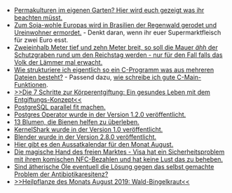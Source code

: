 * [Permakulturen im eigenen Garten? Hier wird euch gezeigt was ihr beachten müsst.](https://www.smarticular.net/permakultur-prinzipien-garten/)
* [Zum Soja-wohle Europas wird in Brasilien der Regenwald gerodet und Ureinwohner ermordet.](https://netzfrauen.org/2019/07/29/brazil-3/) - Denkt daran, wenn ihr euer Supermarktfleisch für zwei Euro esst.
* [Zweieinhalb Meter tief und zehn Meter breit, so soll die Mauer *ähh* der Schutzgraben rund um den Reichstag werden - nur für den Fall falls das Volk der Lämmer mal erwacht.](https://blog.fefe.de/?ts=a3c07d10)
* [Wie strukturiere ich eigentlich so ein C-Programm was aus mehreren Dateien besteht?](https://opensource.com/article/19/7/structure-multi-file-c-part-1) - Passend dazu, [wie schreibe ich gute C-Main-Funktionen](https://opensource.com/article/19/5/how-write-good-c-main-function).
* [>>Die 7 Schritte zur Körperentgiftung: Ein gesundes Leben mit dem Entgiftungs-Konzept<<](https://www.welt-im-wandel.tv/video/die-7-schritte-zur-koerperentgiftung-ein-gesundes-leben-mit-dem-entgiftungs-konzept/)
* [PostgreSQL parallel fit machen.](https://www.percona.com/blog/2019/07/30/parallelism-in-postgresql/)
* [Postgres Operator wurde in der Version 1.2.0 veröffentlicht.](https://www.postgresql.org/about/news/1957/)
* [13 Blumen, die Bienen helfen zu überleben.](https://www.smarticular.net/bienenfreundliche-pflanzen-garten-beet-ringelblume-sonnenblume/)
* [KernelShark wurde in der Version 1.0 veröffentlicht.](https://www.pro-linux.de/news/1/27300/kernelshark-10-freigegeben.html)
* [Blender wurde in der Version 2.8.0 veröffentlicht.](https://www.pro-linux.de/news/1/27305/blender-280-mit-neuer-oberfl%C3%A4che-und-neuen-funktionen.html)
* [Hier gibt es den Aussatkalendar für den Monat August.](https://www.smarticular.net/aussaatkalender-august-freiland-vorkultur-gemuese-kraeuter-blumen/)
* [Die magische Hand des freien Marktes - Visa hat ein Sicherheitsproblem mit ihrem komischen NFC-Bezahlen und hat keine Lust das zu beheben.](https://blog.fefe.de/?ts=a3bcc468)
* [Sind ätherische Öle eventuell die Lösung gegen das selbst gemachte Problem der Antibiotikaresitenz?](https://netzfrauen.org/2019/08/01/antibioticresistance/)
* [>>Heilpflanze des Monats August 2019: Wald-Bingelkraut<<](https://bio-erzgebirge.de/wp/?p=18874)
